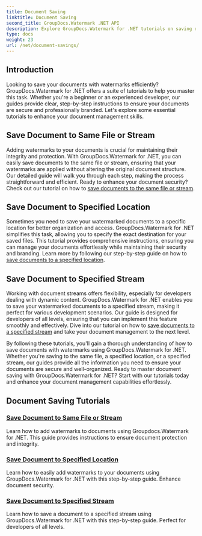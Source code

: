 ```yaml
---
title: Document Saving
linktitle: Document Saving
second_title: GroupDocs.Watermark .NET API
description: Explore GroupDocs.Watermark for .NET tutorials on saving documents with watermarks. Learn step-by-step methods to enhance document security and management.
type: docs
weight: 23
url: /net/document-savings/
---
```

## Introduction

Looking to save your documents with watermarks efficiently? GroupDocs.Watermark for .NET offers a suite of tutorials to help you master this task. Whether you're a beginner or an experienced developer, our guides provide clear, step-by-step instructions to ensure your documents are secure and professionally branded. Let's explore some essential tutorials to enhance your document management skills.

## Save Document to Same File or Stream
Adding watermarks to your documents is crucial for maintaining their integrity and protection. With GroupDocs.Watermark for .NET, you can easily save documents to the same file or stream, ensuring that your watermarks are applied without altering the original document structure. Our detailed guide will walk you through each step, making the process straightforward and efficient. Ready to enhance your document security? Check out our tutorial on how to [save documents to the same file or stream](./save-document-same-file-stream/).

## Save Document to Specified Location
Sometimes you need to save your watermarked documents to a specific location for better organization and access. GroupDocs.Watermark for .NET simplifies this task, allowing you to specify the exact destination for your saved files. This tutorial provides comprehensive instructions, ensuring you can manage your documents effortlessly while maintaining their security and branding. Learn more by following our step-by-step guide on how to [save documents to a specified location](./save-document-specified-location/).

## Save Document to Specified Stream
Working with document streams offers flexibility, especially for developers dealing with dynamic content. GroupDocs.Watermark for .NET enables you to save your watermarked documents to a specified stream, making it perfect for various development scenarios. Our guide is designed for developers of all levels, ensuring that you can implement this feature smoothly and effectively. Dive into our tutorial on how to [save documents to a specified stream](./save-document-specified-stream/) and take your document management to the next level.

By following these tutorials, you'll gain a thorough understanding of how to save documents with watermarks using GroupDocs.Watermark for .NET. Whether you're saving to the same file, a specified location, or a specified stream, our guides provide all the information you need to ensure your documents are secure and well-organized. Ready to master document saving with GroupDocs.Watermark for .NET? Start with our tutorials today and enhance your document management capabilities effortlessly.

## Document Saving Tutorials
### [Save Document to Same File or Stream](./save-document-same-file-stream/)
Learn how to add watermarks to documents using Groupdocs.Watermark for .NET. This guide provides instructions to ensure document protection and integrity.
### [Save Document to Specified Location](./save-document-specified-location/)
Learn how to easily add watermarks to your documents using GroupDocs.Watermark for .NET with this step-by-step guide. Enhance document security.
### [Save Document to Specified Stream](./save-document-specified-stream/)
Learn how to save a document to a specified stream using GroupDocs.Watermark for .NET with this step-by-step guide. Perfect for developers of all levels.